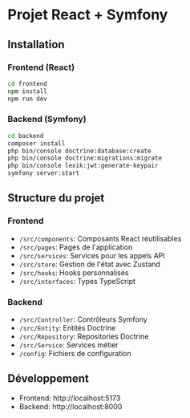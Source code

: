 # Projet React + Symfony

## Installation

### Frontend (React)
```bash
cd frontend
npm install
npm run dev
```

### Backend (Symfony)
```bash
cd backend
composer install
php bin/console doctrine:database:create
php bin/console doctrine:migrations:migrate
php bin/console lexik:jwt:generate-keypair
symfony server:start
```

## Structure du projet

### Frontend
- `/src/components`: Composants React réutilisables
- `/src/pages`: Pages de l'application
- `/src/services`: Services pour les appels API
- `/src/store`: Gestion de l'état avec Zustand
- `/src/hooks`: Hooks personnalisés
- `/src/interfaces`: Types TypeScript

### Backend
- `/src/Controller`: Contrôleurs Symfony
- `/src/Entity`: Entités Doctrine
- `/src/Repository`: Repositories Doctrine
- `/src/Service`: Services métier
- `/config`: Fichiers de configuration

## Développement
- Frontend: http://localhost:5173
- Backend: http://localhost:8000